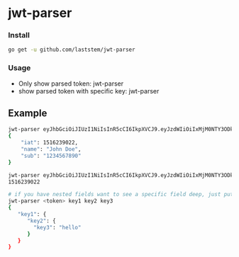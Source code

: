 # jwt-parser

### Install
```bash
go get -u github.com/laststem/jwt-parser
```

### Usage
- Only show parsed token: jwt-parser <token>
- show parsed token with specific key: jwt-parser <token> <key> <key> <key>

## Example
```bash
jwt-parser eyJhbGciOiJIUzI1NiIsInR5cCI6IkpXVCJ9.eyJzdWIiOiIxMjM0NTY3ODkwIiwibmFtZSI6IkpvaG4gRG9lIiwiaWF0IjoxNTE2MjM5MDIyfQ.SflKxwRJSMeKKF2QT4fwpMeJf36POk6yJV_adQssw5c
{
    "iat": 1516239022,
    "name": "John Doe",
    "sub": "1234567890"
}

jwt-parser eyJhbGciOiJIUzI1NiIsInR5cCI6IkpXVCJ9.eyJzdWIiOiIxMjM0NTY3ODkwIiwibmFtZSI6IkpvaG4gRG9lIiwiaWF0IjoxNTE2MjM5MDIyfQ.SflKxwRJSMeKKF2QT4fwpMeJf36POk6yJV_adQssw5c iat
1516239022

# if you have nested fields want to see a specific field deep, just put listing on arguments.
jwt-parser <token> key1 key2 key3
{
   "key1": {
      "key2": {
        "key3": "hello"      
      }
   }
}
``` 
